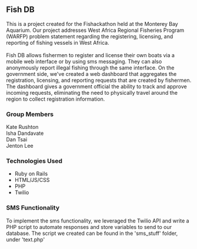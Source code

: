 

<h2>Fish DB</h2>
This is a project created for the Fishackathon held at the Monterey Bay Aquarium. Our project addresses West Africa Regional Fisheries Program (WARFP) problem statement regarding the registering, licensing, and reporting of fishing vessels in West Africa. <br><br>
Fish DB allows fishermen to register and license their own boats via a mobile web interface or by using sms messaging. They can also anonymously report illegal fishing through the same interface. On the government side, we've created a web dashboard that aggregates the registration, licensing, and reporting requests that are created by fishermen. The dashboard gives a government official the ability to track and approve incoming requests, eliminating the need to physically travel around the region to collect registration information.
<h3>Group Members</h3>
Kate Rushton<br>
Isha Dandavate<br>
Dan Tsai<br>
Jenton Lee<br>
<h3>Technologies Used</h3>
<ul><li>Ruby on Rails</li><li>HTML/JS/CSS</li><li>PHP</li><li>Twilio</li></ul>
<h3>SMS Functionality</h3>
To implement the sms functionality, we leveraged the Twilio API and write a PHP script to automate responses and store variables to send to our database. The script we created can be found in the 'sms_stuff' folder, under 'text.php'
